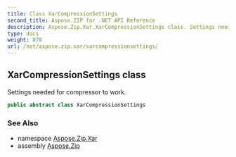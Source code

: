 ```yaml
---
title: Class XarCompressionSettings
second_title: Aspose.ZIP for .NET API Reference
description: Aspose.Zip.Xar.XarCompressionSettings class. Settings needed for compressor to work
type: docs
weight: 870
url: /net/aspose.zip.xar/xarcompressionsettings/
---
```

## XarCompressionSettings class

Settings needed for compressor to work.

```csharp
public abstract class XarCompressionSettings
```

### See Also

* namespace [Aspose.Zip.Xar](../../aspose.zip.xar/)
* assembly [Aspose.Zip](../../)


